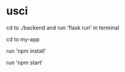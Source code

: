 # usci
cd to ./backend and run 'flask run' in terminal

cd to my-app

run 'npm install'

run 'npm start'
